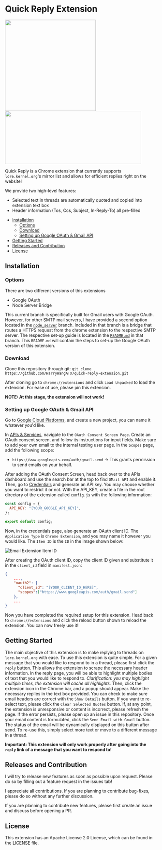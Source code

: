 # Quick Reply Extension

<p float="left">
    <img src="https://i.imgur.com/uCzwy3s.png" heigth="500" width="300">
    <img src="https://i.imgur.com/uOKVVUI.png" height="175" width="450">
</p>

Quick Reply is a Chrome extension that currently supports `lore.kernel.org`'s mirror list and allows for efficient replies right on the website!

We provide two high-level features:
- Selected text in threads are automatically quoted and copied into extension text box
- Header information (Tos, Ccs, Subject, In-Reply-To) all pre-filled


<!-- toc -->

- [Installation](https://github.com/HarryWangATX/quick-reply-extension/tree/main#installation)
    - [Options](https://github.com/HarryWangATX/quick-reply-extension/tree/main#options)
    - [Download](https://github.com/HarryWangATX/quick-reply-extension/tree/main#download)
    - [Setting up Google OAuth & Gmail API](https://github.com/HarryWangATX/quick-reply-extension/tree/main#setting-up-google-oauth--gmail-api)
- [Getting Started](https://github.com/HarryWangATX/quick-reply-extension/tree/main#getting-started)
- [Releases and Contribution](https://github.com/HarryWangATX/quick-reply-extension/tree/main#releases-and-contribution)
- [License](https://github.com/HarryWangATX/quick-reply-extension/tree/main#releases-and-contribution)

<!-- tocstop -->


## Installation

### Options

There are two different versions of this extensions
- Google OAuth
- Node Server Bridge

This current branch is specifically built for Gmail users with Google OAuth. However, for other SMTP mail servers, I have provided a second option located in the [`node_server`](https://github.com/HarryWangATX/quick-reply-extension/tree/node_server) branch. Included in that branch is a bridge that routes a HTTPS request from the chrome extension to the respective SMTP server. The respective set-up guide is located in the [`README.md`](https://github.com/HarryWangATX/quick-reply-extension/tree/node_server#readme) in that branch. This `README.md` will contain the steps to set-up the Google OAuth version of this extension.

### Download

Clone this repository through git: `git clone https://github.com/HarryWangATX/quick-reply-extension.git`

After cloning go to `chrome://extensions` and click `Load Unpacked` to load the extension. For ease of use, please pin this extension. 

**NOTE: At this stage, the extension will not work!**

### Setting up Google OAuth & Gmail API

Go to [Google Cloud Platforms](https://console.cloud.google.com/), and create a new project, you can name it whatever you'd like.

In [APIs & Services](https://console.cloud.google.com/apis/dashboard), navigate to the `OAuth Consent Screen Page`. Create an OAuth consent screen, and follow its instructions for input fields. Make sure to add your own email to the internal testing user page. In the `Scopes` page, add the following scope:

- `https://www.googleapis.com/auth/gmail.send` → This grants permission to send emails on your behalf.

After adding the OAuth Consent Screen, head back over to the APIs dashboard and use the search bar at the top to find `GMail API` and enable it. Then, go to [Credentials](https://console.cloud.google.com/apis/credentials) and generate an API key. You may choose whether you want to restrict it or not. With the API_KEY, create a file in the root directory of the extension called `config.js` with the following information:

```js
const config = {
  API_KEY: "[YOUR_GOOGLE_API_KEY]",
};

export default config;
```
Now, in the credentials page, also generate an OAuth client ID. The `Application Type` is `Chrome Extension`, and you may name it however you would like. The `Item ID` is the `ID` in the image shown below:

![Email Extension Item ID](https://i.imgur.com/tYfk2OP.png)

After creating the OAuth client ID, copy the client ID given and substitute it in the `client_id` field in `manifest.json`:

```json
{
    ...,
    "oauth2": {
      "client_id": "[YOUR_CLIENT_ID_HERE]",
      "scopes":["https://www.googleapis.com/auth/gmail.send"]
    },
    ...
}
```

Now you have completed the required setup for this extension. Head back to `chrome://extensions` and click the reload button shown to reload the extension. You can now freely use it!

## Getting Started

The main objective of this extension is to make replying to threads on `lore.kernel.org` with ease. To use this extension is quite simple. For a given message that you would like to respond to in a thread, please first click the `reply` button. This allows the extension to scrape the necessary header information. In the reply page, you will be able to highlight multiple bodies of text that you would like to respond to. *Clarification: you may highlight multiple times, the extension will cache all highlights.* Then, click the extension icon in the Chrome bar, and a popup should appear. Make the necessary replies in the text box provided. You can check to make sure email headers are correct with the `Show Details` button. If you want to re-select text, please click the `Clear Selected Quotes` button. If, at any point, the extension is unresponsive or content is incorrect, please refresh the page. If the error persists, please open up an issue in this repository. Once your email content is formulated, click the `Send Email with Gmail` button. The status of the email will be dynamically displayed on this button after send. To re-use this, simply select more text or move to a different message in a thread.

**Important: This extension will only work properly after going into the `reply` link of a message that you want to respond to!**

## Releases and Contribution

I will try to release new features as soon as possible upon request. Please do so by filling out a feature request in the issues tab!

I appreciate all contributions. If you are planning to contribute bug-fixes, please do so without any further discussion.

If you are planning to contribute new features, please first create an issue and discuss before opening a PR.

## License

This extension has an Apache License 2.0 License, which can be found in the [LICENSE](https://github.com/HarryWangATX/quick-reply-extension/blob/main/LICENSE) file.

